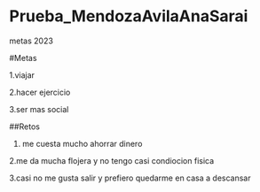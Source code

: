 # Prueba_MendozaAvilaAnaSarai
metas 2023


#Metas

1.viajar

2.hacer ejercicio

3.ser mas social 


##Retos


1. me cuesta mucho ahorrar dinero

2.me da mucha flojera y no tengo casi condiocion fisica

3.casi no me gusta salir y prefiero quedarme en casa a descansar
